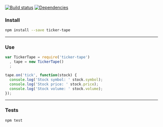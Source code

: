 [![Build status](https://travis-ci.org/gswalden/tickertape.svg?branch=master)](https://travis-ci.org/gswalden/tickertape)
[![Dependencies](https://david-dm.org/gswalden/tickertape.svg)](https://david-dm.org/gswalden/tickertape)

### Install
```sh
npm install --save ticker-tape
```

---

### Use
```js
var TickerTape = require('ticker-tape')
  , tape = new TickerTape()
  ;

tape.on('tick', function(stock) {
  console.log('Stock symbol: ' stock.symbol);
  console.log('Stock price: ' stock.price);
  console.log('Stock volume: ' stock.volume);
});
```

---

### Tests
```sh
npm test
```
